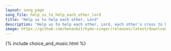 ```yaml
---
layout: song_page
song_file: help_us_to_help_each_other_lord
title: "Help us to help each other, Lord"
description: "Help us to help each other, Lord, each other's cross to bear, let each his friendly aid afford, and feel another's care.  Up into thee, our living hea... english christian 4part musicbyother textbyother"
image: https://github.com/kenanbit/hymn-singer/releases/latest/download/help_us_to_help_each_other_lord-trad.png
---
```


{% include choice_and_music.html %}
